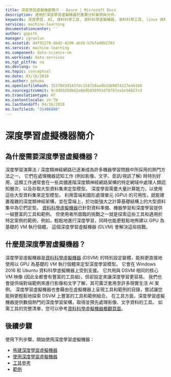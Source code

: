 ```yaml
---
title: 深度學習虛擬機器簡介 - Azure | Microsoft Docs
description: 適用於深度學習虛擬機器的重要分析案例與元件。
keywords: 深度學習, AI, 資料科學工具, 資料科學虛擬機器, 資料科學工具, linux 資料科學
services: machine-learning
documentationcenter: ''
author: gopitk
manager: cgronlun
ms.assetid: d4f91270-dbd2-4290-ab2b-b7bfad0b2703
ms.service: machine-learning
ms.component: data-science-vm
ms.workload: data-services
ms.tgt_pltfrm: na
ms.devlang: na
ms.topic: conceptual
ms.date: 03/16/2018
ms.author: gokuma
ms.openlocfilehash: 35370d3d143fdc154728aa8b31b9874227e46168
ms.sourcegitcommit: 9cdd83256b82e664bd36991d78f87ea1e56827cd
ms.translationtype: HT
ms.contentlocale: zh-TW
ms.lasthandoff: 04/16/2018
ms.locfileid: "31406886"
---
```

# <a name="introduction-to-the-deep-learning-virtual-machine"></a>深度學習虛擬機器簡介

## <a name="why-deep-learning-virtual-machine"></a>為什麼需要深度學習虛擬機器？ 

深度學習演算法 / 深度類神經網路已逐漸成為許多機器學習問題中所採用的熱門方法之一。 它們在處理機器認知工作 (例如影像、文字、音訊/視訊了解) 時特別好用，這類工作通常會在一些具備進階深度類神經網路架構的特定網域中處理人類認知層次，以及存取大型資料集來定型模型。 深度學習需要大量計算能力，以使用這些大型資料集來定型模型。 利用雲端和圖形處理單元 (GPU) 的可用性，就能建置複雜的深度類神經架構，並在雲端上，於功能強大之計算基礎結構上的大型資料集中為它們定型。  [資料科學虛擬機器](overview.md)已針對資料準備、機器學習和深度學習提供一組豐富的工具和範例。 但使用者所面臨的挑戰之一就是探索這些工具和適用於特定案例的範例，例如，輕鬆地進行深度學習，同時也能更輕鬆地佈建以 GPU 為基礎的 VM 執行個體。 這個深度學習虛擬機器 (DLVM) 會解決這些挑戰。 

## <a name="what-is-deep-learning-virtual-machine"></a>什麼是深度學習虛擬機器？ 
深度學習虛擬機器是[資料科學虛擬機器](overview.md) (DSVM) 的特別設定變體，能夠更直接地使用以 GPU 為基礎的 VM 執行個體來定型深度學習模型。 它會在 Windows 2016 和 Ubuntu 資料科學虛擬機器上受到支援。  它共用與 DSVM 相同的核心 VM 映像 (因此全都會有豐富的工具組)，但卻設定來讓深度學習更容易。 我們也會提供端對端範例來進行影像和文字了解，其可廣泛套用至許多現實生活 AI 案例。 深度學習虛擬機器也會藉由在虛擬機器上呈現工具和範例的目錄，嘗試讓您能夠更輕鬆地探索 DSVM 上豐富的工具和範例組合。 在工具方面，深度學習虛擬機器提供數個熱門的深度學習架構，取得並預先處理影像、文字資料的工具。 如需工具的完整清單，您可以參考[資料科學虛擬機器概觀頁面](overview.md#whats-included-in-the-data-science-vm)。 

## <a name="next-steps"></a>後續步驟

使用下列步驟，開始使用深度學習虛擬機器：

* [佈建深度學習虛擬機器](provision-deep-learning-dsvm.md)
* [使用深度學習虛擬機器](use-deep-learning-dsvm.md)
* [工具參考](dsvm-deep-learning-ai-frameworks.md)
* [範例](dsvm-samples-and-walkthroughs.md)
